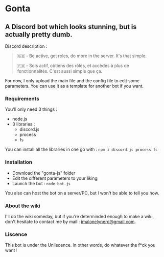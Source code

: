 # Gonta

## A Discord bot which looks stunning, but is actually pretty dumb.

Discord description :
>🇬🇧 - Be active, get roles, do more in the server. It's that simple.
>
>🇫🇷 - Sois actif, obtiens des rôles, et accèdes à plus de fonctionnalités. C'est aussi simple que ça.

For now, I only upload the main file and the config file to edit some parameters. You can use it as a template for another bot if you want.

### Requirements

You'll only need 3 things :
  - node.js
  - 3 libraries :
	  - discord.js
    - process
    - fs

You can install all the libraries in one go with :
```npm i discord.js process fs```

### Installation

  - Download the "gonta-js" folder
  - Edit the different parameters to your liking
  - Launch the bot : ```node bot.js```
    
You also can host the bot on a server/PC, but I won't be able to tell you how.

### About the wiki

I'll do the wiki someday, but if you're determinded enough to make a wiki, don't hesitate to contact me by mail : 
imalonelynerd@gmail.com.

### Liscence
  
This bot is under the Unliscence. In other words, do whatever the f*ck you want !
